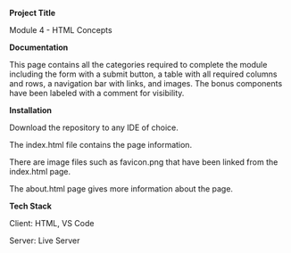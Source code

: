 **Project Title**

Module 4 - HTML Concepts

**Documentation**

This page contains all the categories required to complete the module including the form with a submit button, a table with all required columns and rows, a navigation bar with links, and images. The bonus components have been labeled with a comment for visibility.

**Installation**

Download the repository to any IDE of choice.

The index.html file contains the page information.

There are image files such as favicon.png that have been linked from the index.html page.

The about.html page gives more information about the page.

**Tech Stack**

Client: HTML, VS Code

Server: Live Server
